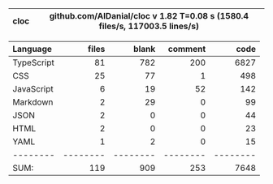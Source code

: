 
cloc|github.com/AlDanial/cloc v 1.82  T=0.08 s (1580.4 files/s, 117003.5 lines/s)
--- | ---

Language|files|blank|comment|code
:-------|-------:|-------:|-------:|-------:
TypeScript|81|782|200|6827
CSS|25|77|1|498
JavaScript|6|19|52|142
Markdown|2|29|0|99
JSON|2|0|0|44
HTML|2|0|0|23
YAML|1|2|0|15
--------|--------|--------|--------|--------
SUM:|119|909|253|7648

